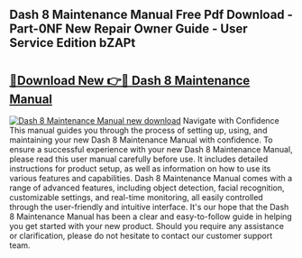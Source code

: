 ## Dash 8 Maintenance Manual Free Pdf Download - Part-0NF New Repair Owner Guide - User Service Edition bZAPt

# <h2><a href="http://bc4476.oget.top/?id=Dash+8+Maintenance+Manual">🔗Download New 👉🔴 Dash 8 Maintenance Manual</a></h2>

[![Dash 8 Maintenance Manual new download](https://i.imgur.com/5g1atiW.png)](http://bc4476.oget.top/?id=Dash+8+Maintenance+Manual)
Navigate with Confidence This manual guides you through the process of setting up, using, and maintaining your new Dash 8 Maintenance Manual with confidence. To ensure a successful experience with your new Dash 8 Maintenance Manual, please read this user manual carefully before use. It includes detailed instructions for product setup, as well as information on how to use its various features and capabilities. Dash 8 Maintenance Manual comes with a range of advanced features, including object detection, facial recognition, customizable settings, and real-time monitoring, all easily controlled through the user-friendly and intuitive interface. It's our hope that the Dash 8 Maintenance Manual has been a clear and easy-to-follow guide in helping you get started with your new product. Should you require any assistance or clarification, please do not hesitate to contact our customer support team.
